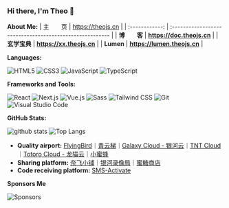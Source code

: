 ### Hi there, I'm Theo 👋

**About Me:**
| 主&emsp;&emsp;页 | <https://theojs.cn> |
| :------------: | :------------------------------------------------------- |
| **博&emsp;&emsp;客** | **<https://doc.theojs.cn>** |
| **玄学宝典** | **<https://xx.theojs.cn>** |
| **Lumen** | **<https://lumen.theojs.cn>** |

**Languages:**

![HTML5](https://img.shields.io/badge/HTML5-E34F26?logo=HTML5&logoColor=fff)
![CSS3](https://img.shields.io/badge/CSS3-1572B6?logo=CSS3&logoColor=fff)
![JavaScript](https://img.shields.io/badge/JavaScript-F7DF1E?logo=JavaScript&logoColor=333)
![TypeScript](https://img.shields.io/badge/TypeScript-3178C6?logo=TypeScript&logoColor=fff)

**Frameworks and Tools:**

![React](https://img.shields.io/badge/React-61DAFB?logo=React&logoColor=333)
![Next.js](https://img.shields.io/badge/Next.js-000000?logo=Next.js&logoColor=fff)
![Vue.js](https://img.shields.io/badge/Vue.js-4FC08D?logo=Vue.js&logoColor=fff)
![Sass](https://img.shields.io/badge/Sass-CC6699?logo=Sass&logoColor=fff)
![Tailwind CSS](https://img.shields.io/badge/Tailwind%20CSS-06B6D4?logo=TailwindCSS&logoColor=fff)
![Git](https://img.shields.io/badge/Git-F05032?logo=Git&logoColor=fff)
![Visual Studio Code](https://img.shields.io/badge/VS%20CODE-007ACC?logo=VisualStudioCode&logoColor=fff)

**GitHub Stats:**

![github stats](https://github-readme-stats.vercel.app/api?username=s-theo&show_icons=true&hide_title=true&count_private=true)
![Top Langs](https://github-readme-stats.vercel.app/api/top-langs/?username=s-theo&layout=compact)

- **Quality airport:** [FlyingBird](https://itheo.top/flyingbird)｜[青云梯](https://itheo.top/qyt)｜[Galaxy Cloud - 银河云](https://itheo.top/yhy)｜[TNT Cloud](https://itheo.top/tnt)｜[Totoro Cloud - 龙猫云](https://itheo.top/totoro)｜[小蜜蜂](https://itheo.top/bee)
- **Sharing platform:** [奈飞小铺](https://itheo.top/ihezu)｜[银河录像局](https://itheo.top/yh)｜[蜜糖商店](https://itheo.top/metshop)
- **Code receiving platform:** [SMS-Activate](https://itheo.top/sms)

**Sponsors Me**

<img src="https://i.theojs.cn/sponsor.webp" alt='Sponsors' />
